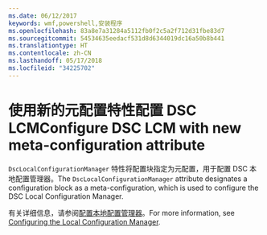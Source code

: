 ```yaml
---
ms.date: 06/12/2017
keywords: wmf,powershell,安装程序
ms.openlocfilehash: 83a8e7a31284a5112fb0f2c5a2f712d31fbe83d7
ms.sourcegitcommit: 54534635eedacf531d8d6344019dc16a50b8b441
ms.translationtype: HT
ms.contentlocale: zh-CN
ms.lasthandoff: 05/17/2018
ms.locfileid: "34225702"
---
```

# <a name="configure-dsc-lcm-with-new-meta-configuration-attribute"></a><span data-ttu-id="62f72-102">使用新的元配置特性配置 DSC LCM</span><span class="sxs-lookup"><span data-stu-id="62f72-102">Configure DSC LCM with new meta-configuration attribute</span></span>

<span data-ttu-id="62f72-103">`DscLocalConfigurationManager` 特性将配置块指定为元配置，用于配置 DSC 本地配置管理器。</span><span class="sxs-lookup"><span data-stu-id="62f72-103">The `DscLocalConfigurationManager` attribute designates a configuration block as a meta-configuration, which is used to configure the DSC Local Configuration Manager.</span></span>

<span data-ttu-id="62f72-104">有关详细信息，请参阅[配置本地配置管理器](https://msdn.microsoft.com/powershell/dsc/metaconfig)。</span><span class="sxs-lookup"><span data-stu-id="62f72-104">For more information, see [Configuring the Local Configuration Manager](https://msdn.microsoft.com/powershell/dsc/metaconfig).</span></span>
